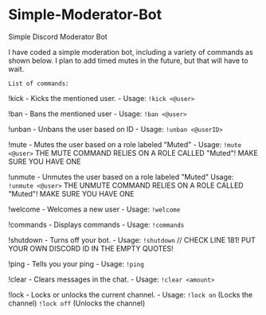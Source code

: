 # Simple-Moderator-Bot
Simple Discord Moderator Bot

I have coded a simple moderation bot, including a variety of commands as shown below. I plan to add timed mutes in the future, but that will have to wait.


`List of commands:`

!kick - Kicks the mentioned user. - Usage: `!kick <@user>`

!ban - Bans the mentioned user - Usage: `!ban <@user>`

!unban - Unbans the user based on ID - Usage: `!unban <@userID>`

!mute - Mutes the user based on a role labeled "Muted" - Usage: `!mute <@user>` THE MUTE COMMAND RELIES ON A ROLE CALLED "Muted"! MAKE SURE YOU HAVE ONE

!unmute - Unmutes the user based on a role labeled "Muted" Usage: `!unmute <@user>` THE UNMUTE COMMAND RELIES ON A ROLE CALLED "Muted"! MAKE SURE YOU HAVE ONE

!welcome - Welcomes a new user - Usage: `!welcome`

!commands - Displays commands - Usage: `!commands`

!shutdown - Turns off your bot. - Usage: `!shutdown` // CHECK LINE 181! PUT YOUR OWN DISCORD ID IN THE EMPTY QUOTES!

!ping - Tells you your ping - Usage: `!ping`

!clear - Clears messages in the chat. - Usage: `!clear <amount>`

!lock - Locks or unlocks the current channel. - Usage: `!lock on` (Locks the channel) `!lock off` (Unlocks the channel)
